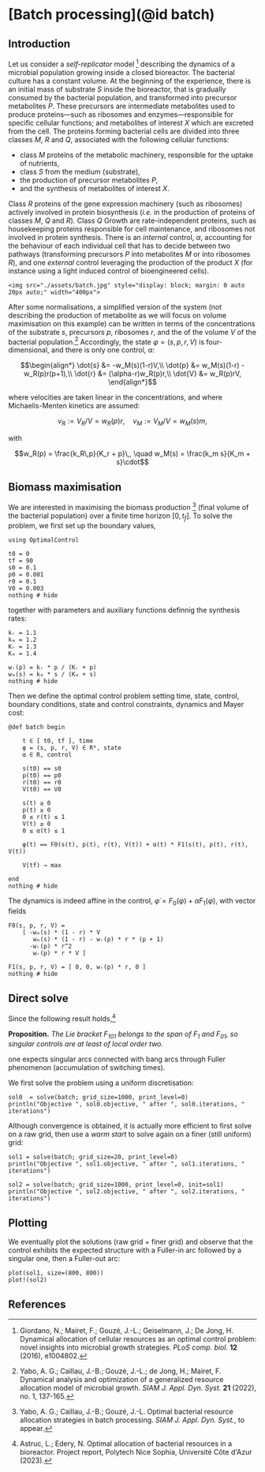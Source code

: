 # [Batch processing](@id batch)

## Introduction

Let us consider a *self-replicator* model [^1] describing the
dynamics of a microbial population growing inside a closed bioreactor. The bacterial
culture has a constant volume. At the beginning of the experience,
there is an initial mass of substrate $S$ inside the bioreactor, that is gradually consumed
by the bacterial population, and transformed into precursor metabolites $P$. These
precursors are intermediate metabolites used to produce proteins—such as ribosomes
and enzymes—responsible for specific cellular functions; and metabolites of interest
$X$ which are excreted from the cell. The proteins forming bacterial cells are divided
into three classes $M$, $R$ and $Q$, associated with the following cellular functions:
- class $M$ proteins of the metabolic machinery, responsible for the uptake of nutrients,
- class $S$ from the medium (substrate),
- the production of precursor metabolites $P$,
- and the synthesis of metabolites of interest $X$.

Class $R$ proteins of the gene expression machinery (such as ribosomes) actively involved in protein biosynthesis (*i.e.* in the production of proteins of classes $M$,
$Q$ and $R$). Class $Q$ Growth are rate-independent proteins, such as housekeeping proteins responsible for cell maintenance, and ribosomes not involved in protein synthesis. There is an *internal* control, $\alpha$, accounting for the behaviour of each individual cell that has to decide between two pathways (transforming precursors $P$ into metabolites $M$ or into ribosomes $R$), and one *external* control leveraging the production of the product $X$ (for instance using a light induced control of bioengineered cells).

```@raw html
<img src="./assets/batch.jpg" style="display: block; margin: 0 auto 20px auto;" width="400px">
```

After some normalisations, a simplified version of the system (not describing the production of metabolite as we will focus on volume maximisation on this example) can be written in terms of the concentrations of the substrate $s$, precursors $p$, ribosomes $r$, and the of the volume $V$ of the bacterial population.[^2] Accordingly, the state $\varphi=(s,p,r,V)$ is four-dimensional, and there is only one control, $\alpha$:

```math
\begin{align*}
  \dot{s} &= -w_M(s)(1-r)V,\\
  \dot{p} &= w_M(s)(1-r) - w_R(p)r(p+1),\\
  \dot{r} &= (\alpha-r)w_R(p)r,\\
  \dot{V} &= w_R(p)rV,
\end{align*}
```

where velocities are taken linear in the concentrations, and where Michaelis-Menten kinetics are assumed:

```math
v_R := V_R/V = w_R(p) r,\quad v_M := V_M/V = w_M(s) m,
```

with

```math
w_R(p) = \frac{k_R\,p}{K_r + p}\,, \quad w_M(s) = \frac{k_m s}{K_m + s}\cdot
```

## Biomass maximisation

We are interested in maximising the biomass production [^3] (final volume of the bacterial population) over a finite time horizon $[0,t_f]$. To solve the problem, we first set up the boundary values,

```@example main
using OptimalControl

t0 = 0      
tf = 90     
s0 = 0.1
p0 = 0.001
r0 = 0.1
V0 = 0.003
nothing # hide
```

together with parameters and auxiliary functions definnig the synthesis rates:

```@example main
kᵣ = 1.1
kₘ = 1.2
Kᵣ = 1.3
Kₘ = 1.4

wᵣ(p) = kᵣ * p / (Kᵣ + p)
wₘ(s) = kₘ * s / (Kₘ + s)
nothing # hide
```

Then we define the optimal control problem setting time, state, control, boundary conditions, state and control constraints, dynamics and Mayer cost:

```@example main
@def batch begin

    t ∈ [ t0, tf ], time
    φ = (s, p, r, V) ∈ R⁴, state 
    α ∈ R, control

    s(t0) == s0
    p(t0) == p0
    r(t0) == r0
    V(t0) == V0
    
    s(t) ≥ 0
    p(t) ≥ 0
    0 ≤ r(t) ≤ 1
    V(t) ≥ 0
    0 ≤ α(t) ≤ 1

    φ̇(t) == F0(s(t), p(t), r(t), V(t)) + α(t) * F1(s(t), p(t), r(t), V(t))

    V(tf) → max

end
nothing # hide
```

The dynamics is indeed affine in the control, $\dot{\varphi} = F_0(\varphi) + \alpha F_1(\varphi)$, with vector fields

```@example main
F0(s, p, r, V) =
    [ -wₘ(s) * (1 - r) * V
       wₘ(s) * (1 - r) - wᵣ(p) * r * (p + 1)
      -wᵣ(p) * r^2
       wᵣ(p) * r * V ]

F1(s, p, r, V) = [ 0, 0, wᵣ(p) * r, 0 ]
nothing # hide
```

## Direct solve

Since the following result holds,[^4]

**Proposition.** *The Lie bracket $F_{101}$ belongs to the span of $F_1$ and $F_{01}$, so singular controls are at least of local order two.*

one expects singular arcs connected with bang arcs through Fuller phenomenon (accumulation of switching times).

We first solve the problem using a uniform discretisation:

```@example main
sol0  = solve(batch; grid_size=1000, print_level=0)
println("Objective ", sol0.objective, " after ", sol0.iterations, " iterations")
```

Although convergence is obtained, it is actually more efficient to first solve on a raw grid, then use a *warm start* to solve again on a finer (still uniform) grid:

```@example main
sol1 = solve(batch; grid_size=20, print_level=0)
println("Objective ", sol1.objective, " after ", sol1.iterations, " iterations")
```

```@example main
sol2 = solve(batch; grid_size=1000, print_level=0, init=sol1)
println("Objective ", sol2.objective, " after ", sol2.iterations, " iterations")
```

## Plotting

We eventually plot the solutions (raw grid + finer grid) and observe that the control exhibits the expected structure with a Fuller-in arc followed by a singular one, then a Fuller-out arc:

```@example main
plot(sol1, size=(800, 800))
plot!(sol2)
```

## References

[^1]:  Giordano, N.; Mairet, F.; Gouzé, J.-L.; Geiselmann, J.; De Jong, H. Dynamical allocation of cellular resources as an optimal control problem: novel insights into microbial growth strategies. *PLoS comp. biol.* **12** (2016), e1004802. 

[^2]: Yabo, A. G.; Caillau, J.-B.; Gouzé, J.-L.; de Jong, H.; Mairet, F. Dynamical analysis and optimization of a generalized resource allocation model of microbial growth. *SIAM J. Appl. Dyn. Syst.* **21** (2022), no. 1, 137-165.

[^3]: Yabo, A. G.; Caillau, J.-B.; Gouzé, J.-L. Optimal bacterial resource allocation strategies in batch processing. *SIAM J. Appl. Dyn. Syst.*, to appear.

[^4]: Astruc, L.; Edery, N. Optimal allocation of bacterial resources in a bioreactor. Project report, Polytech Nice Sophia, Université Côte d'Azur (2023).